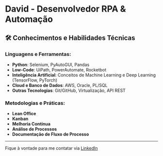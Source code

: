 # David - Desenvolvedor RPA & Automação

## 🛠️ Conhecimentos e Habilidades Técnicas

### Linguagens e Ferramentas:
- **Python**: Selenium, PyAutoGUI, Pandas
- **Low-Code**: UiPath, PowerAutomate, Rocketbot
- **Inteligência Artificial**: Conceitos de Machine Learning e Deep Learning (TensorFlow, PyTorch)
- **Cloud e Banco de Dados**: AWS, Oracle, PL/SQL
- **Outras Tecnologias**: Git/GitHub, Virtualização, API REST

### Metodologias e Práticas:
- **Lean Office**
- **Kanban**
- **Melhoria Contínua**
- **Análise de Processos**
- **Documentação de Fluxo de Processo**
---

Fique à vontade para me contatar via [LinkedIn](https://www.linkedin.com)
